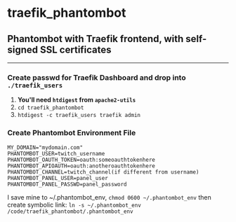 # traefik_phantombot
## Phantombot with Traefik frontend, with self-signed SSL certificates
---
### Create passwd for Traefik Dashboard and drop into `./traefik_users`
1. **You'll need `htdigest` from `apache2-utils`**
2. `cd traefik_phantombot`
3. `htdigest -c traefik_users traefik admin`

### Create Phantombot Environment File
```
MY_DOMAIN="mydomain.com"
PHANTOMBOT_USER=twitch_username
PHANTOMBOT_OAUTH_TOKEN=oauth:someoauthtokenhere
PHANTOMBOT_APIOAUTH=oauth:anotheroauthtokenhere
PHANTOMBOT_CHANNEL=twitch_channel(if different from username)
PHANTOMBOT_PANEL_USER=panel_user
PHANTOMBOT_PANEL_PASSWD=panel_password
```
I save mine to ~/.phantombot_env, `chmod 0600 ~/.phantombot_env` then create symbolic link:
`ln -s ~/.phantombot_env /code/traefik_phantombot/.phantombot_env`

